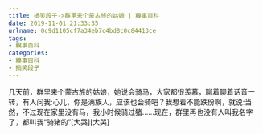 ```yaml
---
title: 搞笑段子->群里来个蒙古族的姑娘 | 糗事百科
date: 2019-11-01 21:33:35
urlname: 0c9d1105cf7a34eb7c4bd8c0c84413ce
tags: 
- 糗事百科
categories:
- 糗事百科
- 搞笑段子
---
```

几天前，群里来个蒙古族的姑娘，她说会骑马，大家都很羡慕，聊着聊着话音一转，有人问我:心儿，你是满族人，应该也会骑吧？我想着不能跌份啊，就说:当然，不过现在家里没有马，我小时候骑过猪……现在，群里再也没有人叫我名字了，都叫我“骑猪的”[大哭][大哭]


